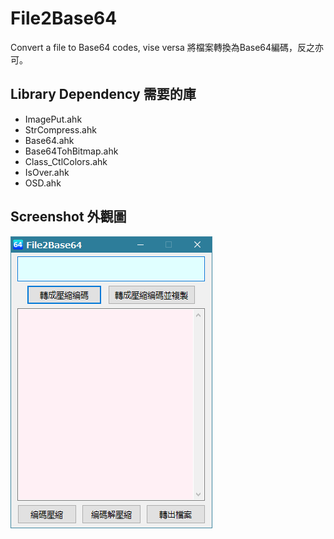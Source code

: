 # File2Base64
Convert a file to Base64 codes, vise versa
將檔案轉換為Base64編碼，反之亦可。

## Library Dependency 需要的庫
* ImagePut.ahk
* StrCompress.ahk
* Base64.ahk
* Base64TohBitmap.ahk
* Class_CtlColors.ahk
* IsOver.ahk
* OSD.ahk

## Screenshot 外觀圖
![alt Screenshot](https://github.com/dummyvoid/File2Base64/blob/main/File2Base64.png?raw=true)

